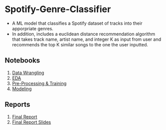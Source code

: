 # Spotify-Genre-Classifier
- A ML model that classifies a Spotify dataset of tracks into their apporpriate genres. 
- In addition, includes a euclidean distance recommendation algorithm that takes track name, artist name, and integer K as input from user and recommends the top K similar songs to the one the user inputted.
## Notebooks
1. [Data Wrangling](https://github.com/HarshaMalireddy/Data-Science-Portfolio/blob/main/Projects/Spotify-Genre-Classifier-Capstone/Notebooks/Data%20Wrangling.ipynb)
2. [EDA](https://github.com/HarshaMalireddy/Data-Science-Portfolio/blob/main/Projects/Spotify-Genre-Classifier-Capstone/Notebooks/Exploratory%20Data%20Analysis%20(EDA).ipynb)
3. [Pre-Processing & Training](https://github.com/HarshaMalireddy/Data-Science-Portfolio/blob/main/Projects/Spotify-Genre-Classifier-Capstone/Notebooks/Pre-Processing%20%26%20Training.ipynb)
4. [Modeling](https://github.com/HarshaMalireddy/Data-Science-Portfolio/blob/main/Projects/Spotify-Genre-Classifier-Capstone/Notebooks/Modeling.ipynb)
## Reports
1. [Final Report](https://github.com/HarshaMalireddy/Data-Science-Portfolio/blob/main/Projects/Spotify-Genre-Classifier-Capstone/Reports/Capstone%202%20Final%20Report.pdf)
2. [Final Report Slides](https://github.com/HarshaMalireddy/Data-Science-Portfolio/blob/main/Projects/Spotify-Genre-Classifier-Capstone/Reports/Capstone%202%20Slide%20Deck.pdf)